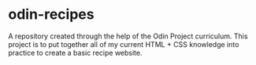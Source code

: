 # odin-recipes
A repository created through the help of the Odin Project curriculum.
This project is to put together all of my current HTML + CSS knowledge into practice to create a basic recipe website.
